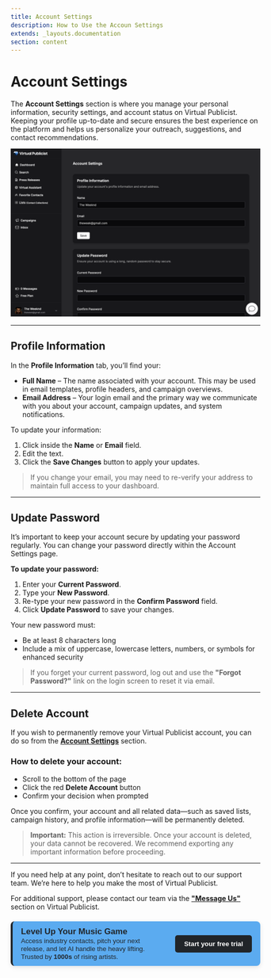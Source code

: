 ```yaml
---
title: Account Settings
description: How to Use the Accoun Settings 
extends: _layouts.documentation
section: content
---
```

# Account Settings

The **Account Settings** section is where you manage your personal information, security settings, and account status on Virtual Publicist. Keeping your profile up-to-date and secure ensures the best experience on the platform and helps us personalize your outreach, suggestions, and contact recommendations.

![Alt text](/assets/images/account-settings.png)


---

## Profile Information

In the **Profile Information** tab, you’ll find your:

- **Full Name** – The name associated with your account. This may be used in email templates, profile headers, and campaign overviews.
- **Email Address** – Your login email and the primary way we communicate with you about your account, campaign updates, and system notifications.

To update your information:

1. Click inside the **Name** or **Email** field.
2. Edit the text.
3. Click the **Save Changes** button to apply your updates.

> If you change your email, you may need to re-verify your address to maintain full access to your dashboard.

---

## Update Password

It’s important to keep your account secure by updating your password regularly. You can change your password directly within the Account Settings page.

**To update your password:**

1. Enter your **Current Password**.
2. Type your **New Password**.
3. Re-type your new password in the **Confirm Password** field.
4. Click **Update Password** to save your changes.

Your new password must:
- Be at least 8 characters long
- Include a mix of uppercase, lowercase letters, numbers, or symbols for enhanced security

> If you forget your current password, log out and use the **"Forgot Password?"** link on the login screen to reset it via email.

---

## Delete Account

If you wish to permanently remove your Virtual Publicist account, you can do so from the **[Account Settings](https://app.virtualpublicist.ai/profile)** section.

### How to delete your account:
- Scroll to the bottom of the page
- Click the red **Delete Account** button
- Confirm your decision when prompted

Once you confirm, your account and all related data—such as saved lists, campaign history, and profile information—will be permanently deleted.

> **Important:** This action is irreversible. Once your account is deleted, your data cannot be recovered. We recommend exporting any important information before proceeding.

---

If you need help at any point, don’t hesitate to reach out to our support team. We’re here to help you make the most of Virtual Publicist.

For additional support, please contact our team via the **["Message Us"](https://virtualpublicist.com/contact-us/#)** section on Virtual Publicist.

<div style="background-color: rgb(91, 171, 240); color: rgb(33, 37, 41); border-left: 4px solid rgb(33, 37, 41); border-radius: 8px; padding: 0.8em 1.2em; font-family: Arial, sans-serif; max-width: 1000px; margin: 1.5em auto; box-shadow: 0 3px 10px rgba(0,0,0,0.1); display: flex; align-items: center; justify-content: space-between; gap: 1.5em;">
  <div style="flex: 1;">
    <strong style="font-size: 1.2em;"> Level Up Your Music Game</strong><br>
    <span style="font-size: 0.95em;">
      Access industry contacts, pitch your next release, and let AI handle the heavy lifting.  
      Trusted by <strong> 1000s </strong> of rising artists.
    </span>
  </div>
  <div>
    <a href="https://app.virtualpublicist.ai/login" target="_blank" 
       style="background-color: rgb(33, 37, 41); color: #ffffff; padding: 10px 18px; border-radius: 5px; text-decoration: none; font-weight: bold; font-size: 0.95em;">
      Start your free trial
    </a>
  </div>
</div>
